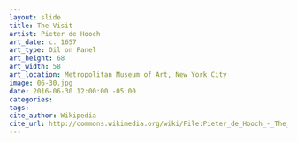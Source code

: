 ```yaml
---
layout: slide
title: The Visit
artist: Pieter de Hooch
art_date: c. 1657
art_type: Oil on Panel
art_height: 68
art_width: 58
art_location: Metropolitan Museum of Art, New York City
image: 06-30.jpg
date: 2016-06-30 12:00:00 -05:00
categories:
tags:
cite_author: Wikipedia
cite_url: http://commons.wikimedia.org/wiki/File:Pieter_de_Hooch_-_The_Visit.jpg
---
```

